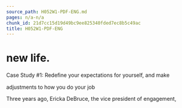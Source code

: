 ```yaml
---
source_path: H052W1-PDF-ENG.md
pages: n/a-n/a
chunk_id: 21d7cc15d19d49bc9ee825340fded7ec8b5c49ac
title: H052W1-PDF-ENG
---
```

# new life.

Case Study #1: Redeﬁne your expectations for yourself, and make

adjustments to how you do your job

Three years ago, Ericka DeBruce, the vice president of engagement,
